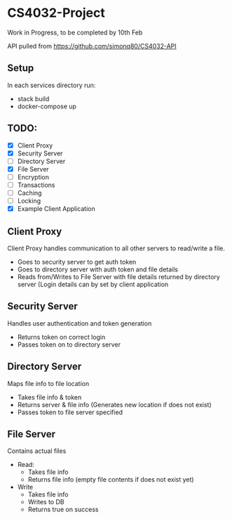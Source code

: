 # CS4032-Project
Work in Progress, to be completed by 10th Feb

API pulled from https://github.com/simonq80/CS4032-API

## Setup
In each services directory run:
* stack build
* docker-compose up

## TODO:
- [x] Client Proxy
- [x] Security Server
- [ ] Directory Server
- [x] File Server
- [ ] Encryption
- [ ] Transactions
- [ ] Caching 
- [ ] Locking
- [x] Example Client Application

## Client Proxy
Client Proxy handles communication to all other servers to read/write a file.
* Goes to security server to get auth token
* Goes to directory server with auth token and file details
* Reads from/Writes to File Server with file details returned by directory server
(Login details can by set by client application

## Security Server
Handles user authentication and token generation
* Returns token on correct login
* Passes token on to directory server

## Directory Server
Maps file info to file location
* Takes file info & token
* Returns server & file info (Generates new location if does not exist)
* Passes token to file server specified

## File Server
Contains actual files
* Read:
  * Takes file info
  * Returns file info (empty file contents if does not exist yet)
* Write
  * Takes file info
  * Writes to DB
  * Returns true on success


